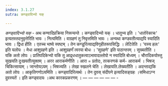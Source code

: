 ```yaml
---
index: 3.1.27
sutra: कण्ड्वादिभ्यो यक्

---
```

_कण्ड्वादिभ्यो यक्_ - अथ कण्वादिप्रक्रिया निरूप्यन्ते । कण्ड्वादिभ्यो यक् । धातुभ्य इति । 'धातोरेकाचः' इत्यतस्तदनुवृत्तेरिति भावः । नित्यमिति । वाग्रहणं तु निवृत्तमिति भावः । अन्यथा कण्डवतीत्याद्यपि स्यादिति भावः । द्विधा हीति । एतच्च भाष्ये स्पष्टम् । तेन कण्डूरित्याद्यविगृहीतरूपसिद्धिः । लेटितेति । 'यस्य हलः' इति यलोपः । मेधा आशुग्रहणे इति । आशुग्रहणँ त्वरया बोधः । 'सुग्रहणे' इति पाठान्तरम् । सुख्यतीति । यकि अतो लोपः । प्रातिपदिकेभ्यो यकि तु आद्र्धधातुकत्वाऽभावादल्लोपो न स्यादिति बोध्यम् । चौरादिकयोस्तु सुखयति दुःखयतीत्युक्तम् । अरर आराकर्मणीति । आरा = प्रतोदः, तत्करणकं कर्म- आराकर्म । भिषज् चिकित्सायाम् । जान्तोयऽयम् । भिषज्यति । लेखा स्खलने चेति । लेखायति.लेख्यतीति । अदन्ताद्यकि अतो लोपः । आकृतिगणोऽयमिति । कण्ड्वादिरित्यर्थः । तेन दुवस् संदीपने इत्यादिसङ्ग्रहः ।समिधाऽग्न दुवस्यते॑ । इति कण्ड्वादयः ।अथ कारकप्रकरणम् । —  —  —  —  —  —  -